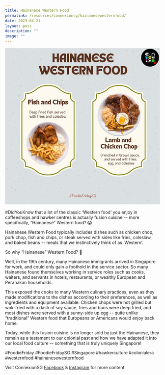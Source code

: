 ```yaml
---
title: Hainanese Western Food
permalink: /resources/connexionsg/hainanesewesternfood/
date: 2023-04-21
layout: post
description: ""
image: ""
---
```

![](/images/connexionsg/2023/hainanese%20western%20food%20.png)

#DidYouKnow that a lot of the classic ‘Western food’ you enjoy in coffeeshops and hawker centres is actually fusion cuisine -- more specifically, “Hainanese” Western food? 😱

Hainanese Western Food typically includes dishes such as chicken chop, pork chop, fish and chips, or steak served with sides like fries, coleslaw, and baked beans -- meals that we instinctively think of as ‘Western’.

So why “Hainanese” Western Food? 🤔

Well, in the 19th century, many Hainanese immigrants arrived in Singapore for work, and could only gain a foothold in the service sector. So many Hainanese found themselves working in service roles such as cooks, waiters, and servants in hotels, restaurants, or wealthy European and Peranakan households.

This exposed the cooks to many Western culinary practices, even as they made modifications to the dishes according to their preferences, as well as ingredients and equipment available. Chicken chops were not grilled but wok-fried with a dash of soy sauce, fries and buns were deep fried, and most dishes were served with a sunny-side up egg -- quite unlike “traditional” Western food that Europeans or Americans would enjoy back home.

Today, while this fusion cuisine is no longer sold by just the Hainanese, they remain as a testament to our colonial past and how we have adapted it into our local food culture -- something that is truly uniquely Singapore!

#FoodieFriday #FoodieFridaySG #Singapore #hawkerculture #colonialera #westernfood #hainanesewesternfood

Visit ConnexionSG [Facebook](https://www.facebook.com/ConnexionSG) & [Instagram](https://www.instagram.com/connexionsg/) for more content.